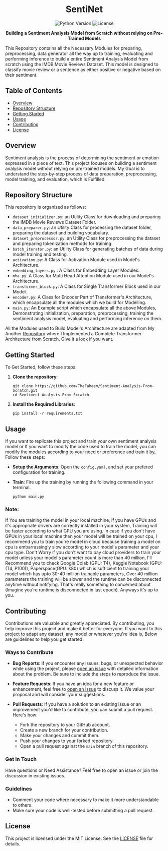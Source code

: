 <h1 align="center"> SentiNet </h1>

<p align="center">
  <img alt="Python Version" src="https://img.shields.io/badge/Python-3.x-blue.svg">
  <img alt="License" src="https://img.shields.io/badge/License-MIT-yellow.svg">
</p>

<p align="center">
  <strong>Building a Sentiment Analysis Model from Scratch without relying on Pre-Trained Models</strong>
</p>

This Repository contains all the Necessary Modules for preparing, preprocessing, data generator all the way up to training, evaluating and performing inference to build a entire Sentiment Analysis Model from scratch using the IMDB Movie Reviews Dataset. This model is designed to classify movie review or a sentence as either positive or negative based on their sentiment.

## Table of Contents

- [Overview](#overview)
- [Repository Structure](#repository-structure)
- [Getting Started](#getting-started)
- [Usage](#usage)
- [Contributing](#contributing)
- [License](#license)

## Overview

Sentiment analysis is the process of determining the sentiment or emotion expressed in a piece of text. This project focuses on building a sentiment analysis model without relying on pre-trained models. My Goal is to understand the step-by-step process of data preparation, preprocessing, model training, and evaluation, which is Fulfilled.

## Repository Structure

This repository is organized as follows:

- `dataset_initializer.py`: an Utility Class for downloading and preparing the IMDB Movie Reviews Dataset Folder.
- `data_preparer.py`: an Utility Class for processing the dataset folder, preparing the dataset and building vocabulary.
- `dataset_preprocessor.py`: an Utility Class for preprocessing the dataset and preparing tokenization methods for training.
- `batch_iterator.py`: an Utility Class for generating batches of data during model training and testing.
- `activation.py`: A Class for Activation Module used in Model's Architecture.
- `embedding_layers.py` : A Class for Embedding Layer Modules.
- `mha.py`: A Class for Multi Head Attention Module used in our Model's Architecture.
- `transformer_block.py`: A Class for Single Transformer Block used in our Model.
- `encoder.py`: A Class for Encoder Part of Transformer's Architecture, which encapsulate all the modules which we build for Modelling.
- `main.py`: An Example script which encapsulate all the above Modules, Demonstrating initialization, preparation, preprocessing, training the sentiment analysis model, evaluating and performing inference on them.

All the Modules used to Build Model's Architecture are adapted from My Another [Repository](https://github.com/TheFaheem/Transformers) where I Implemented a Complete Transformer Architecture from Scratch. Give it a look if you want.

## Getting Started

To Get Started, follow these steps:

1. **Clone the repository**:
   ```shell
   git clone https://github.com/TheFaheem/Sentiment-Analysis-From-Scratch.git
   cd Sentiment-Analysis-From-Scratch
   ```
2. **Install the Required Libraries**:
   ```shell
   pip install -r requirements.txt
   ```
   
## Usage

If you want to replicate this project and train your own sentiment analysis model or If you want to modify the code used to train the model, you can modify the modules according to your need or preference and train it by, Follow these steps:

- **Setup the Arguments**: Open the `config.yaml`, and set your prefered configuration for training.

- **Train**: Fire up the training by running the following command in your terminal.
  ```shell
  python main.py
  ```

### Note:

If You are training the model in your local machine, if you have GPUs and it's appropriate drivers are correctly installed in your system, Training will be faster according to what GPU you are using. In case if you don't have GPUs in your local machine then your model will be trained on your cpu, I recommend you to train you're model in cloud because training a model on cpu is embarrassingly slow according to your model's parameter and your cpu type. Don't Worry if you don't want to pay cloud providers to train your model unless your model's parameter count is more than 40 million, I'll Recommend you to check Google Colab (GPU: T4), Kaggle Notebook (GPU: (T4, P100)), Paperspace(GPU: k80) which is sufficient to training your model which has upto 30-40 million trainable parameters, Over 40 million parameters the training will be slower and the runtime can be disconnected anytime without notifying. That's really something to concerned about (Imagine you're runtime is disconnected in last epoch). Anyways it's up to you.

## Contributing

Contributions are valuable and greatly appreciated. By contributing, you help improve this project and make it better for everyone. If you want to this project to adapt any dataset, any model or whatever you're idea is, Below are guidelines to help you get started:

### Ways to Contribute

- **Bug Reports**: If you encounter any issues, bugs, or unexpected behavior while using the project, please [open an issue](https://github.com/TheFaheem/Sentiment-Analysis-From-Scratch/issues) with detailed information about the problem. Be sure to include the steps to reproduce the issue.

- **Feature Requests**: If you have an idea for a new feature or enhancement, feel free to [open an issue](https://github.com/your-username/sentiment-analysis-from-scratch/issues) to discuss it. We value your proposal and will consider your suggestions.

- **Pull Requests**: If you have a solution to an existing issue or an improvement you'd like to contribute, you can submit a pull request. Here's how:
    - Fork the repository to your GitHub account.
    - Create a new branch for your contribution.
    - Make your changes and commit them.
    - Push your changes to your forked repository.
    - Open a pull request against the `main` branch of this repository.
 
### Get in Touch

Have questions or Need Assistance? Feel free to open an issue or join the discussion in existing issues.

### Guidelines

- Comment your code where necessary to make it more understandable to others.
- Make sure your code is well-tested before submitting a pull request.

## License

This project is licensed under the MIT License. See the [LICENSE](https://github.com/TheFaheem/Sentiment-Analysis-From-Scratch/blob/main/LICENSE) file for details.

  
   

